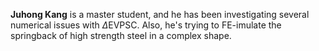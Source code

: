 **Juhong Kang** is a master student, and he has been investigating several numerical issues with $\Delta$EVPSC. Also, he's trying to FE-imulate the springback of high strength steel in a complex shape.